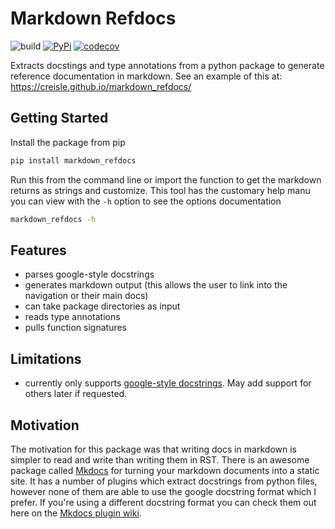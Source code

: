 # Markdown Refdocs

![build](https://github.com/creisle/markdown_refdocs/workflows/build/badge.svg) [![PyPi](https://img.shields.io/pypi/v/markdown_refdocs.svg)](https://pypi.org/project/markdown-refdocs) [![codecov](https://codecov.io/gh/creisle/markdown_refdocs/branch/master/graph/badge.svg)](https://codecov.io/gh/creisle/markdown_refdocs)

Extracts docstings and type annotations from a python package to generate reference documentation in markdown.
See an example of this at: https://creisle.github.io/markdown_refdocs/

## Getting Started

Install the package from pip

```bash
pip install markdown_refdocs
```

Run this from the command line or import the function to get the markdown returns as strings and
customize. This tool has the customary help manu you can view with the `-h` option to see the
options documentation

```bash
markdown_refdocs -h
```

## Features

- parses google-style docstrings
- generates markdown output (this allows the user to link into the navigation or their main docs)
- can take package directories as input
- reads type annotations
- pulls function signatures

## Limitations

- currently only supports [google-style docstrings](http://google.github.io/styleguide/pyguide.html#38-comments-and-docstrings). May add support for others later if requested.

## Motivation

The motivation for this package was that writing docs in
markdown is simpler to read and write than writing them in RST. There is an awesome package called
[Mkdocs](https://www.mkdocs.org/) for turning your markdown documents into a static site. It has a
number of plugins which extract docstrings from python files, however none of them
are able to use the google docstring format which I prefer. If you're using a different docstring
format you can check them out here on the [Mkdocs plugin wiki](https://github.com/mkdocs/mkdocs/wiki/MkDocs-Plugins#api-documentation-building).
